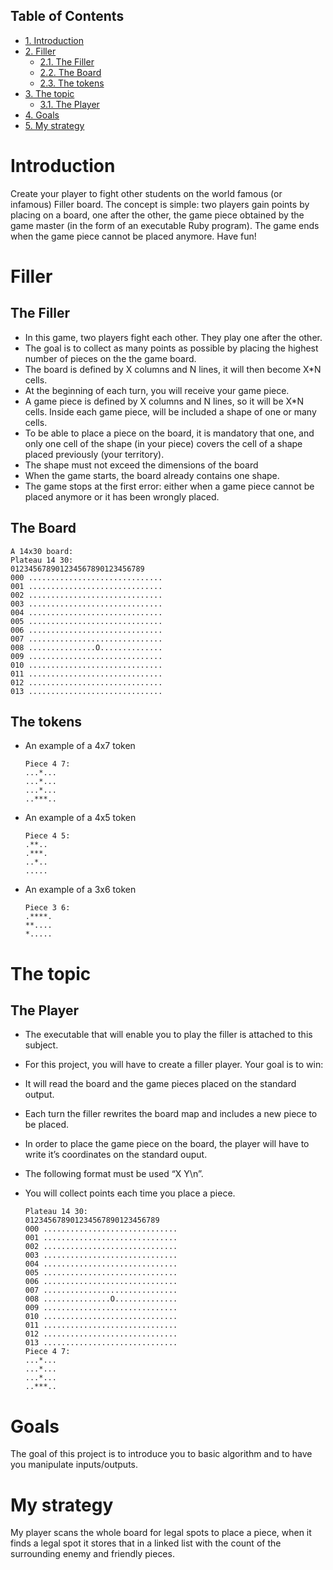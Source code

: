 <div id="table-of-contents">
<h2>Table of Contents</h2>
<div id="text-table-of-contents">
<ul>
<li><a href="#sec-1">1. Introduction</a></li>
<li><a href="#sec-2">2. Filler</a>
<ul>
<li><a href="#sec-2-1">2.1. The Filler</a></li>
<li><a href="#sec-2-2">2.2. The Board</a></li>
<li><a href="#sec-2-3">2.3. The tokens</a></li>
</ul>
</li>
<li><a href="#sec-3">3. The topic</a>
<ul>
<li><a href="#sec-3-1">3.1. The Player</a></li>
</ul>
</li>
<li><a href="#sec-4">4. Goals</a></li>
<li><a href="#sec-5">5. My strategy</a></li>
</ul>
</div>
</div>

# Introduction<a id="sec-1" name="sec-1"></a>

Create your player to fight other students on the world famous (or infamous) Filler board. The concept is simple: two players gain points by placing on a board, one after the other, the game piece obtained by the game master (in the form of an executable Ruby program). The game ends when the game piece cannot be placed anymore. Have fun!

# Filler<a id="sec-2" name="sec-2"></a>

## The Filler<a id="sec-2-1" name="sec-2-1"></a>

-   In this game, two players fight each other. They play one after the other.
-   The goal is to collect as many points as possible by placing the highest number of pieces on the the game board.
-   The board is defined by X columns and N lines, it will then become X\*N cells.
-   At the beginning of each turn, you will receive your game piece.
-   A game piece is defined by X columns and N lines, so it will be X\*N cells. Inside each game piece, will be included a shape of one or many cells.
-   To be able to place a piece on the board, it is mandatory that one, and only one cell of the shape (in your piece) covers the cell of a shape placed previously (your territory).
-   The shape must not exceed the dimensions of the board
-   When the game starts, the board already contains one shape.
-   The game stops at the first error: either when a game piece cannot be placed anymore or it has been wrongly placed.

## The Board<a id="sec-2-2" name="sec-2-2"></a>

    A 14x30 board:
    Plateau 14 30:
    012345678901234567890123456789
    000 ..............................
    001 ..............................
    002 ..............................
    003 ..............................
    004 ..............................
    005 ..............................
    006 ..............................
    007 ..............................
    008 ...............O..............
    009 ..............................
    010 ..............................
    011 ..............................
    012 ..............................
    013 ..............................

## The tokens<a id="sec-2-3" name="sec-2-3"></a>

-   An example of a 4x7 token
    
        Piece 4 7:
        ...*...
        ...*...
        ...*...
        ..***..
-   An example of a 4x5 token
    
        Piece 4 5:
        .**..
        .***.
        ..*..
        .....
-   An example of a 3x6 token
    
        Piece 3 6:
        .****.
        **....
        *.....

# The topic<a id="sec-3" name="sec-3"></a>

## The Player<a id="sec-3-1" name="sec-3-1"></a>

-   The executable that will enable you to play the filler is attached to this subject.
-   For this project, you will have to create a filler player. Your goal is to win:
-   It will read the board and the game pieces placed on the standard output.
-   Each turn the filler rewrites the board map and includes a new piece to be placed.
-   In order to place the game piece on the board, the player will have to write it’s coordinates on the standard ouput.
-   The following format must be used “X Y\n”.
-   You will collect points each time you place a piece.
    
        Plateau 14 30:
        012345678901234567890123456789
        000 ..............................
        001 ..............................
        002 ..............................
        003 ..............................
        004 ..............................
        005 ..............................
        006 ..............................
        007 ..............................
        008 ...............O..............
        009 ..............................
        010 ..............................
        011 ..............................
        012 ..............................
        013 ..............................
        Piece 4 7:
        ...*...
        ...*...
        ...*...
        ..***..

# Goals<a id="sec-4" name="sec-4"></a>

The goal of this project is to introduce you to basic algorithm and to have you manipulate inputs/outputs.

# My strategy<a id="sec-5" name="sec-5"></a>

My player scans the whole board for legal spots to place a piece, when it finds a legal spot it stores that in a linked list with the count of the surrounding enemy and friendly pieces.
